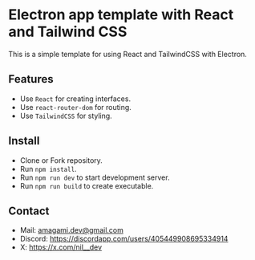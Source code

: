 # Electron app template with React and Tailwind CSS
This is a simple template for using React and TailwindCSS with Electron.
## Features
- Use `React` for creating interfaces.
- Use `react-router-dom` for routing.
- Use `TailwindCSS` for styling.

## Install
- Clone or Fork repository.
- Run `npm install`.
- Run `npm run dev` to start development server.
- Run `npm run build` to create executable.

## Contact
- Mail: amagami.dev@gmail.com
- Discord: https://discordapp.com/users/405449908695334914
- X: https://x.com/nil__dev
